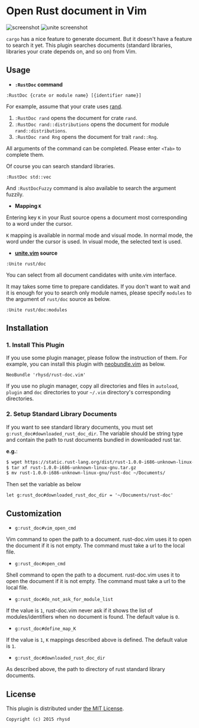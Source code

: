 Open Rust document in Vim
=======================================

![screenshot](https://raw.githubusercontent.com/rhysd/screenshots/master/rust-doc.vim/rust-doc.vim.gif)
![unite screenshot](https://raw.githubusercontent.com/rhysd/screenshots/master/rust-doc.vim/unite-rust-doc.gif)

`cargo` has a nice feature to generate document.  But it doesn't have a feature to search it yet.  This plugin searches documents (standard libraries, libraries your crate depends on, and so on) from Vim.

## Usage

- __`:RustDoc` command__

```
:RustDoc {crate or module name} [{identifier name}]
```

For example, assume that your crate uses [rand](http://doc.rust-lang.org/rand/rand/index.html).

1. `:RustDoc rand` opens the document for crate `rand`.
2. `:RustDoc rand::distributions` opens the document for module `rand::distributions`.
3. `:RustDoc rand Rng` opens the document for trait `rand::Rng`.

All arguments of the command can be completed.  Please enter `<Tab>` to complete them.

Of course you can search standard libraries.

```
:RustDoc std::vec
```

And `:RustDocFuzzy` command is also available to search the argument fuzzily.


- __Mapping `K`__

Entering key `K` in your Rust source opens a document most corresponding to a word under the cursor.

`K` mapping is available in normal mode and visual mode.  In normal mode, the word under the cursor is used.  In visual mode, the selected text is used.


- __[unite.vim](https://github.com/Shougo/unite.vim) source__

```
:Unite rust/doc
```

You can select from all document candidates with unite.vim interface.

It may takes some time to prepare candidates.  If you don't want to wait and it is enough for you to search only module names, please specify `modules` to the argument of `rust/doc` source as below.

```
:Unite rust/doc:modules
```


## Installation

### 1. Install This Plugin

If you use some plugin manager, please follow the instruction of them.
For example, you can install this plugin with [neobundle.vim](https://github.com/Shougo/neobundle.vim) as below.

```vim
NeoBundle 'rhysd/rust-doc.vim'
```

If you use no plugin manager, copy all directories and files in `autoload`, `plugin` and `doc` directories to your `~/.vim` directory's corresponding directories.

### 2. Setup Standard Library Documents

If you want to see standard library documents, you must set `g:rust_doc#downloaded_rust_doc_dir`.
The variable should be string type and contain the path to rust documents bundled in downloaded rust tar.

__e.g.__:

```sh
$ wget https://static.rust-lang.org/dist/rust-1.0.0-i686-unknown-linux-gnu.tar.gz
$ tar xf rust-1.0.0-i686-unknown-linux-gnu.tar.gz
$ mv rust-1.0.0-i686-unknown-linux-gnu/rust-doc ~/Documents/
```

Then set the variable as below

```vim
let g:rust_doc#downloaded_rust_doc_dir = '~/Documents/rust-doc'
```



## Customization

- `g:rust_doc#vim_open_cmd`

Vim command to open the path to a document.  rust-doc.vim uses it to open the document if it is not empty.  The command must take a url to the local file.

- `g:rust_doc#open_cmd`

Shell command to open the path to a document.  rust-doc.vim uses it to open the document if it is not empty.  The command must take a url to the local file.

- `g:rust_doc#do_not_ask_for_module_list`

If the value is `1`, rust-doc.vim never ask if it shows the list of modules/identifiers when no document is found. The default value is `0`.

- `g:rust_doc#define_map_K`

If the value is `1`, `K` mappings described above is defined. The default value is `1`.

- `g:rust_doc#downloaded_rust_doc_dir`

As described above, the path to directory of rust standard library documents.


## License

This plugin is distributed under [the MIT License](http://opensource.org/licenses/MIT).

```
Copyright (c) 2015 rhysd
```

